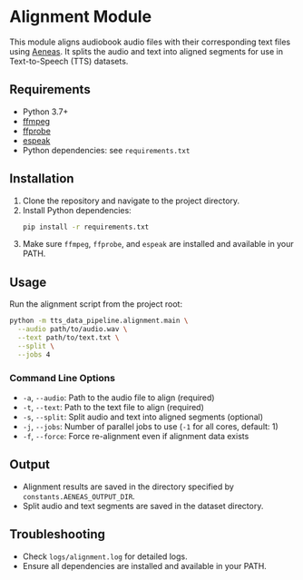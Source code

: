 # Alignment Module

This module aligns audiobook audio files with their corresponding text files using [Aeneas](https://www.readbeyond.it/aeneas/). It splits the audio and text into aligned segments for use in Text-to-Speech (TTS) datasets.

## Requirements

- Python 3.7+
- [ffmpeg](https://ffmpeg.org/)
- [ffprobe](https://ffmpeg.org/ffprobe.html)
- [espeak](http://espeak.sourceforge.net/)
- Python dependencies: see `requirements.txt`

## Installation

1. Clone the repository and navigate to the project directory.
2. Install Python dependencies:
   ```bash
   pip install -r requirements.txt
   ```
3. Make sure `ffmpeg`, `ffprobe`, and `espeak` are installed and available in your PATH.

## Usage

Run the alignment script from the project root:

```sh
python -m tts_data_pipeline.alignment.main \
  --audio path/to/audio.wav \
  --text path/to/text.txt \
  --split \
  --jobs 4
```

### Command Line Options

- `-a`, `--audio`: Path to the audio file to align (required)
- `-t`, `--text`: Path to the text file to align (required)
- `-s`, `--split`: Split audio and text into aligned segments (optional)
- `-j`, `--jobs`: Number of parallel jobs to use (`-1` for all cores, default: 1)
- `-f`, `--force`: Force re-alignment even if alignment data exists

## Output

- Alignment results are saved in the directory specified by `constants.AENEAS_OUTPUT_DIR`.
- Split audio and text segments are saved in the dataset directory.

## Troubleshooting

- Check `logs/alignment.log` for detailed logs.
- Ensure all dependencies are installed and available in your PATH.
